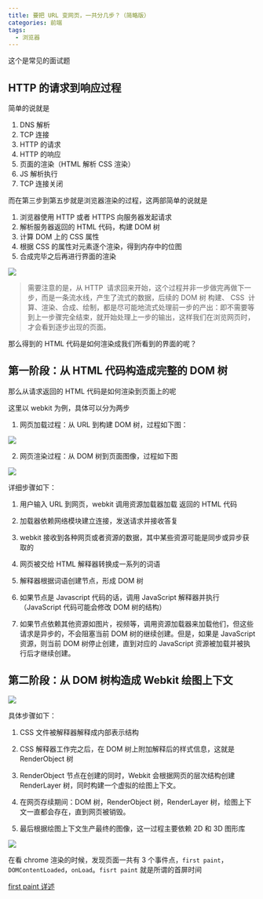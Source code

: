 ```yaml
---
title: 要把 URL 变网页，一共分几步？（简略版）
categories: 前端
tags:
  - 浏览器
---
```


这个是常见的面试题

## HTTP 的请求到响应过程

简单的说就是

1. DNS 解析
2. TCP 连接
3. HTTP 的请求
4. HTTP 的响应
5. 页面的渲染（HTML 解析 CSS 渲染）
6. JS 解析执行
7. TCP 连接关闭

而在第三步到第五步就是浏览器渲染的过程，这两部简单的说就是

1. 浏览器使用 HTTP 或者 HTTPS 向服务器发起请求
2. 解析服务器返回的 HTML 代码，构建 DOM 树
3. 计算 DOM 上的 CSS 属性
4. 根据 CSS 的属性对元素逐个渲染，得到内存中的位图
5. 合成完毕之后再进行界面的渲染


![](https://txy-tc-ly-1256104767.cos.ap-guangzhou.myqcloud.com/uPic/oB4EfO.jpg)

>需要注意的是，从 HTTP  请求回来开始，这个过程并非一步做完再做下一步，而是一条流水线，产生了流式的数据，后续的 DOM 树 构建、 CSS  计算、渲染、合成、绘制，都是尽可能地流式处理前一步的产出：即不需要等到上一步骤完全结束，就开始处理上一步的输出，这样我们在浏览网页时，才会看到逐步出现的页面。

那么得到的 HTML 代码是如何渲染成我们所看到的界面的呢？

## 第一阶段：从 HTML 代码构造成完整的 DOM 树

那么从请求返回的 HTML 代码是如何渲染到页面上的呢

这里以 webkit 为例，具体可以分为两步

1. 网页加载过程：从 URL 到构建 DOM 树，过程如下图：

![](https://txy-tc-ly-1256104767.cos.ap-guangzhou.myqcloud.com/uPic/jlf2H2.jpg)


2. 网页渲染过程：从 DOM 树到页面图像，过程如下图

![](https://txy-tc-ly-1256104767.cos.ap-guangzhou.myqcloud.com/20200629174505)

详细步骤如下：

1. 用户输入 URL 到网页，webkit 调用资源加载器加载 返回的 HTML 代码

2. 加载器依赖网络模块建立连接，发送请求并接收答复

3. webkit 接收到各种网页或者资源的数据，其中某些资源可能是同步或异步获取的

4. 网页被交给 HTML 解释器转换成一系列的词语

5. 解释器根据词语创建节点，形成 DOM 树

6. 如果节点是 Javascript 代码的话，调用 JavaScript 解释器并执行（JavaScript 代码可能会修改 DOM 树的结构）

7. 如果节点依赖其他资源如图片，视频等，调用资源加载器来加载他们，但这些请求是异步的，不会阻塞当前 DOM 树的继续创建。但是，如果是 JavaScript 资源，则当前 DOM 树停止创建，直到对应的 JavaScript 资源被加载并被执行后才继续创建。

## 第二阶段：从 DOM 树构造成 Webkit 绘图上下文

![](https://txy-tc-ly-1256104767.cos.ap-guangzhou.myqcloud.com/20200629174520)

具体步骤如下：

1. CSS 文件被解释器解释成内部表示结构

2. CSS 解释器工作完之后，在 DOM 树上附加解释后的样式信息，这就是 RenderObject 树

3. RenderObject 节点在创建的同时，Webkit 会根据网页的层次结构创建 RenderLayer 树，同时构建一个虚拟的绘图上下文。

4. 在网页存续期间：DOM 树，RenderObject 树，RenderLayer 树，绘图上下文一直都会存在，直到网页被销毁。

5. 最后根据绘图上下文生产最终的图像，这一过程主要依赖 2D 和 3D 图形库

![](https://txy-tc-ly-1256104767.cos.ap-guangzhou.myqcloud.com/uPic/nLq9Rz.jpg)


在看 chrome 渲染的时候，发现页面一共有 3 个事件点，`first paint`，`DOMContentLoaded`，`onLoad`。`fisrt paint` 就是所谓的首屏时间

[first paint 详述](https://www.cnblogs.com/hongrunhui/p/8929001.html)